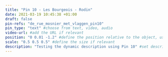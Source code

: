 ```yaml
---
title: "Pin 10 - Les Bourgeois - Rodin"
date: 2021-03-19 10:45:38 +01:00
draft: false
pin-refs: "de_rue_mosnier_met_vlaggen_pin10"
pin_type: "text" #choose from text, video, audio
video-url: #add the URL if relevant
position: "0 0.01 -1.2" #define the position relative to the object, use aframe inspector to set correctly
scale: "0.5 0.5 0.5" #define the size if relevant
description: "Testing the dynamic description using Pin 10" #set description if relevant
---
```

